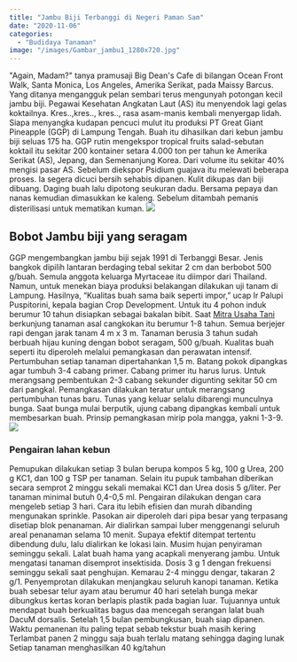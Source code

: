```yaml
---
title: "Jambu Biji Terbanggi di Negeri Paman Sam"
date: "2020-11-06"
categories: 
  - "Budidaya Tanaman"
image: "/images/Gambar_jambu1_1280x720.jpg"
---
```


"Again, Madam?" tanya pramusaji Big Dean's Cafe di bilangan Ocean Front Walk, Santa Monica, Los Angeles, Amerika Serikat, pada Maissy Barcus. Yang ditanya mengangguk pelan sembari terus mengunyah potongan kecil jambu biji. Pegawai Kesehatan Angkatan Laut (AS) itu menyendok lagi gelas koktailnya. Kres..,kres.., kres.., rasa asam-manis kembali menyergap lidah. Siapa menyangka kudapan pencuci mulut itu produksi PT Great Giant Pineapple (GGP) di Lampung Tengah. Buah itu dihasilkan dari kebun jambu biji seluas 175 ha. GGP rutin mengekspor tropical fruits salad-sebutan koktail itu sekitar 200 kontainer setara 4.000 ton per tahun ke Amerika Serikat (AS), Jepang, dan Semenanjung Korea. Dari volume itu sekitar 40% mengisi pasar AS. Sebelum diekspor Psidium guajava itu melewati beberapa proses. Ia segera dicuci bersih sehabis dipanen. Kulit dikupas dan biji dibuang. Daging buah lalu dipotong seukuran dadu. Bersama pepaya dan nanas kemudian dimasukkan ke kaleng. Sebelum ditambah pemanis disterilisasi untuk mematikan kuman. [![](/images/Jambu-Biji-Terbanggi.jpg)](http://localhost/mitra/wp-content/uploads/2020/11/Jambu-Biji-Terbanggi.jpg)

## Bobot Jambu biji yang seragam

GGP mengembangkan jambu biji sejak 1991 di Terbanggi Besar. Jenis bangkok dipilih lantaran berdaging tebal sekitar 2 cm dan berbobot 500 g/buah. Semula anggota keluarga Myrtaceae itu diimpor dari Thailand. Namun, untuk menekan biaya produksi belakangan dilakukan uji tanam di Lampung. Hasilnya, “Kualitas buah sama baik seperti impor,” ucap Ir Palupi Puspitorini, kepala bagian Crop Development. Untuk itu 4 pohon induk berumur 10 tahun disiapkan sebagai bakalan bibit. Saat [Mitra Usaha Tani](http://localhost/mitra) berkunjung tanaman asal cangkokan itu berumur 1-8 tahun. Semua berjejer rapi dengan jarak tanam 4 m x 3 m. Tanaman berusia 3 tahun sudah berbuah hijau kuning dengan bobot seragam, 500 g/buah. Kualitas buah seperti itu diperoleh melalui pemangkasan dan perawatan intensif. Pertumbuhan setiap tanaman dipertahankan 1,5 m. Batang pokok dipangkas agar tumbuh 3-4 cabang primer. Cabang primer itu harus lurus. Untuk merangsang pembentukan 2-3 cabang sekunder digunting sekitar 50 cm dari pangkal. Pemangkasan dilakukan teratur untuk merangsang pertumbuhan tunas baru. Tunas yang keluar selalu dibarengi munculnya bunga. Saat bunga mulai berputik, ujung cabang dipangkas kembali untuk membesarkan buah. Prinsip pemangkasan mirip pola mangga, yakni 1-3-9. [![](/images/Jambu-Biji-.jpg)](http://localhost/mitra/wp-content/uploads/2020/11/Jambu-Biji-.jpg)

### Pengairan lahan kebun

Pemupukan dilakukan setiap 3 bulan berupa kompos 5 kg, 100 g Urea, 200 g KC1, dan 100 g TSP per tanaman. Selain itu pupuk tambahan diberikan secara semprot 2 minggu sekali memakai KC1 dan Urea dosis 5 g/liter. Per tanaman minimal butuh 0,4-0,5 ml. Pengairan dilakukan dengan cara mengeleb setiap 3 hari. Cara itu lebih efisien dan murah dibanding mengunakan sprinkle. Pasokan air diperoleh dari pipa besar yang terpasang disetiap blok penanaman. Air dialirkan sampai luber menggenangi seluruh areal penanaman selama 10 menit. Supaya efektif ditempat tertentu dibendung dulu, lalu dialirkan ke lokasi lain. Musim hujan penyiraman seminggu sekali. Lalat buah hama yang acapkali menyerang jambu. Untuk mengatasi tanaman disemprot insektisida. Dosis 3 g 1 dengan frekuensi seminggu sekali saat penghujan. Kemarau 2-4 minggu dengar, takaran 2 g/1. Penyemprotan dilakukan menjangkau seluruh kanopi tanaman. Ketika buah sebesar telur ayam atau berumur 40 hari setelah bunga mekar dibungkus kertas koran berlapis plastik pada bagian luar. Tujuannya untuk mendapat buah berkualitas bagus daa mencegah serangan lalat buah DacuM dorsalis. Setelah 1,5 bulan pembungkusan, buah siap dipanen. Waktu pemanenan itu paling tepat sebab tekstur buah masih kering Terlambat panen 2 minggu saja buah terlalu matang sehingga daging lunak Setiap tanaman menghasilkan 40 kg/tahun
